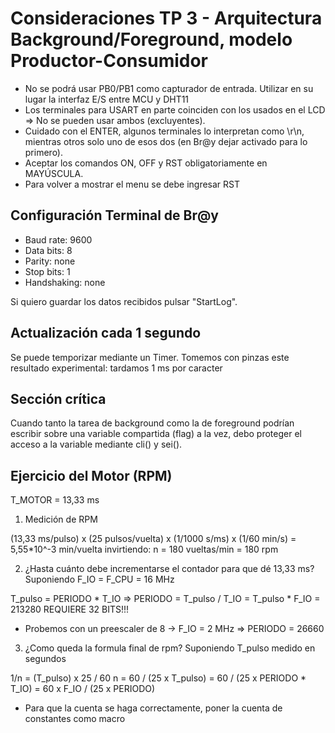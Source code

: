 # Consideraciones TP 3 - Arquitectura Background/Foreground, modelo Productor-Consumidor

- No se podrá usar PB0/PB1 como capturador de entrada. Utilizar en su lugar la interfaz E/S entre MCU y DHT11
- Los terminales para USART en parte coinciden con los usados en el LCD => No se pueden usar ambos (excluyentes).
- Cuidado con el ENTER, algunos terminales lo interpretan como \r\n, mientras otros solo uno de esos dos (en Br@y dejar activado para lo primero).
- Aceptar los comandos ON, OFF y RST obligatoriamente en MAYÚSCULA.
- Para volver a mostrar el menu se debe ingresar RST

## Configuración Terminal de Br@y
- Baud rate: 9600
- Data bits: 8
- Parity: none 
- Stop bits: 1 
- Handshaking: none

Si quiero guardar los datos recibidos pulsar "StartLog".

## Actualización cada 1 segundo
Se puede temporizar mediante un Timer. Tomemos con pinzas este resultado experimental: tardamos 1 ms por caracter

## Sección crítica
Cuando tanto la tarea de background como la de foreground podrían escribir sobre una variable compartida (flag) a la vez, debo proteger el acceso a la variable mediante cli() y sei().

## Ejercicio del Motor (RPM)
T_MOTOR = 13,33 ms

1) Medición de RPM

(13,33 ms/pulso) x (25 pulsos/vuelta) x (1/1000 s/ms) x (1/60 min/s) = 5,55*10^-3 min/vuelta
invirtiendo: n = 180 vueltas/min = 180 rpm

2) ¿Hasta cuánto debe incrementarse el contador para que dé 13,33 ms?
Suponiendo F_IO = F_CPU = 16 MHz

T_pulso = PERIODO * T_IO => PERIODO = T_pulso / T_IO = T_pulso * F_IO = 213280
REQUIERE 32 BITS!!!

- Probemos con un preescaler de 8 -> F_IO = 2 MHz => PERIODO = 26660

3) ¿Como queda la formula final de rpm?
Suponiendo T_pulso medido en segundos

1/n = (T_pulso) x 25 / 60 
n = 60 / (25 x T_pulso) = 60 / (25 x PERIODO * T_IO) = 60 x F_IO / (25 x PERIODO)

- Para que la cuenta se haga correctamente, poner la cuenta de constantes como macro
